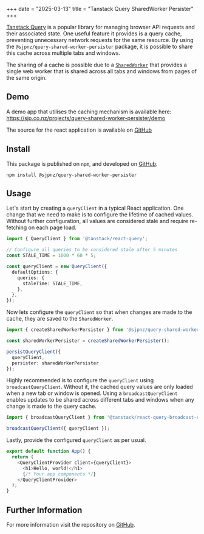 +++
date = "2025-03-13"
title = "Tanstack Query SharedWorker Persister"
+++

[Tanstack Query](https://tanstack.com/query/latest) is a popular library for managing browser API requests and their associated state.
One useful feature it provides is a query cache, preventing unnecessary network requests for the same resource.
By using the `@sjpnz/query-shared-worker-persister` package, it is possible to share this cache across multiple tabs and windows.

The sharing of a cache is possible due to a [`SharedWorker`](https://developer.mozilla.org/en-US/docs/Web/API/SharedWorker) that provides a single web worker that is shared across all tabs and windows from pages of the same origin.

## Demo

A demo app that utilises the caching mechanism is available here: <https://sjp.co.nz/projects/query-shared-worker-persister/demo>

The source for the react application is available on [GitHub](https://github.com/sjp/query-shared-worker-demo)

## Install

This package is published on `npm`, and developed on [GitHub](https://github.com/sjp/query-shared-worker-persister).

```shell
npm install @sjpnz/query-shared-worker-persister
```

## Usage

Let's start by creating a `queryClient` in a typical React application.
One change that we need to make is to configure the lifetime of cached values.
Without further configuration, all values are considered stale and require re-fetching on each page load.

```typescript
import { QueryClient } from '@tanstack/react-query';

// Configure all queries to be considered stale after 5 minutes
const STALE_TIME = 1000 * 60 * 5;

const queryClient = new QueryClient({
  defaultOptions: {
    queries: {
      staleTime: STALE_TIME,
    },
  },
});
```

Now lets configure the `queryClient` so that when changes are made to the cache, they are saved to the `SharedWorker`.

```typescript
import { createSharedWorkerPersister } from '@sjpnz/query-shared-worker-persister';

const sharedWorkerPersister = createSharedWorkerPersister();

persistQueryClient({ 
  queryClient,
  persister: sharedWorkerPersister 
});
```

Highly recommended is to configure the `queryClient` using `broadcastQueryClient`.
Without it, the cached query values are only loaded when a new tab or window is opened.
Using a `broadcastQueryClient` enables updates to be shared across different tabs and windows when any change is made to the query cache.

```typescript
import { broadcastQueryClient } from '@tanstack/react-query-broadcast-client-experimental';

broadcastQueryClient({ queryClient });
```

Lastly, provide the configured `queryClient` as per usual.

```typescript
export default function App() {
  return (
    <QueryClientProvider client={queryClient}>
      <h1>Hello, world!</h1>
      {/* Your app components */}
    </QueryClientProvider>
  );
}
```

## Further Information

For more information visit the repository on [GitHub](https://github.com/sjp/query-shared-worker-persister).
